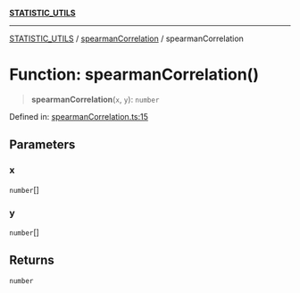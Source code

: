 [**STATISTIC_UTILS**](../../README.md)

***

[STATISTIC_UTILS](../../README.md) / [spearmanCorrelation](../README.md) / spearmanCorrelation

# Function: spearmanCorrelation()

> **spearmanCorrelation**(`x`, `y`): `number`

Defined in: [spearmanCorrelation.ts:15](https://github.com/dailker/everyutil/blob/8ebd741383aff061deffff96bf58a9059d1b9944/src/statistic/spearmanCorrelation.ts#L15)

## Parameters

### x

`number`[]

### y

`number`[]

## Returns

`number`
